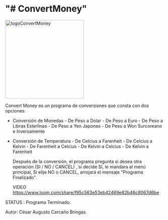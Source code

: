 <h1 aling = center>"# ConvertMoney"</h1> 


<img width="250" alt="logoConvertMoney" src="https://github.com/cesaraugustocarcanobringas/ConvertMoney/assets/132301236/a40cb01a-d37e-4782-b5bc-936c99dfe7bc">

Convert Money  es  un programa de conversiones que consta con dos opciones:
* Conversión de Monedas
          - De Peso a Dolar
          - De Peso a Euro
          - De Peso a Libras Esterlinas
          - De Peso a Yen Japones
          - De Peso a Won Surcoreano
          e Inversamente
  
* Conversión de Temperatura
          - De Celcius a Farenheit
          - De Celcius a Kelvin
          - De Farenheit a Celcius
          - De Kelvin a Celcius
          - De Kelvin a Farenheit


   Después de la conversión, el programa pregunta si desea otra operación  (SI / NO / CANCEL) ,
  si  decide SI,  le  mandara  al  menú principal,  Si elije NO  o  CANCEL,  arrojará  el  mensaje 
  "Programa Finalizado".


  VIDEO
  https://www.loom.com/share/f95c563e53eb42469e82b46c8067d6be


STATUS :  Programa Terminado.

Autor: César Augusto Carcaño Bringas.



